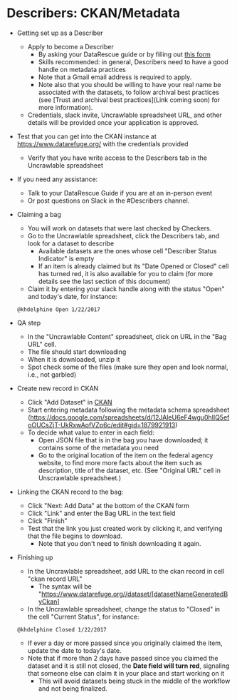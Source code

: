 # Describers: CKAN/Metadata

- Getting set up as a Describer
  - Apply to become a Describer 
    - By asking your DataRescue guide or by filling out [this form](https://docs.google.com/a/temple.edu/forms/d/1vaMq-o0dBe6imYeDJY6-7h7h0SotXKFw2k_elC0rNMw)
    - Skills recommended: in general, Describers need to have a good handle on metadata practices 
    - Note that a Gmail email address is required to apply.
    - Note also that you should be willing to have your real name be associated with the datasets, to follow archival best practices (see [Trust and archival best practices](Link coming soon) for more information).
  - Credentials, slack invite, Uncrawlable spreadsheet URL, and other details will be provided once your application is approved.
 - Test that you can get into the CKAN instance at https://www.datarefuge.org/ with the credentials provided
   - Verify that you have write access to the Describers tab in the Uncrawlable spreadsheet
  - If you need any assistance:
      - Talk to your DataRescue Guide if you are at an in-person event
      - Or post questions on Slack in the #Describers channel.

- Claiming a bag
  - You will work on datasets that were last checked by Checkers. 
  - Go to the Uncrawlable spreadsheet, click the Describers tab, and look for a dataset to describe
    - Available datasets are the ones whose cell "Describer Status Indicator" is empty
    - If an item is already claimed but its "Date Opened or Closed" cell has turned red, it is also available for you to claim (for more details see the last section of this document)
  - Claim it by entering your slack handle along with the status "Open" and today's date, for instance: 
  ```
  @khdelphine Open 1/22/2017
  ```

- QA step 
  - In the "Uncrawlable Content" spreadsheet, click on URL in the "Bag URL" cell.   
  - The file should start downloading
  - When it is downloaded, unzip it 
  - Spot check some of the files (make sure they open and look normal, i.e., not garbled)

- Create new record in CKAN
  - Click "Add Dataset" in [CKAN](https://www.datarefuge.org/)
  - Start entering metadata following the metadata schema spreadsheet (https://docs.google.com/spreadsheets/d/12JAleU6eF4wgu0hIlQ5efoOUCsZjT-UkRxwAofVZp6c/edit#gid=1879921913)
  - To decide what value to enter in each field:
    - Open JSON file that is in the bag you have downloaded; it contains some of the metadata you need
    - Go to the original location of the item on the federal agency website, to find more more facts about the item such as description, title of the dataset, etc. (See "Original URL" cell in Unscrawlable spreadsheet.)
    
- Linking the CKAN record to the bag:
  - Click "Next: Add Data" at the bottom of the CKAN form
  - Click "Link" and enter the Bag URL in the text field
  - Click "Finish"
  - Test that the link you just created work by clicking it, and verifying that the file begins to download. 
    - Note that you don't need to finish downloading it again.

- Finishing up
  - In the Uncrawlable spreadsheet, add URL to the ckan record in cell "ckan record URL"
    - The syntax will be "https://www.datarefuge.org//dataset/[datasetNameGeneratedByCkan]
   - In the Uncrawlable spreadsheet, change the status to "Closed" in the cell "Current Status", for instance: 
  ```
  @khdelphine Closed 1/22/2017
  ```
    - If ever a day or more passed  since you originally claimed the item, update the date to today's date. 
    - Note that if more than 2 days have passed since you claimed the dataset and it is still not closed, the **Date field will turn red**, signaling that someone else can claim it in your place and start working on it
      - This will avoid datasets being stuck in the middle of the workflow and not being finalized.
